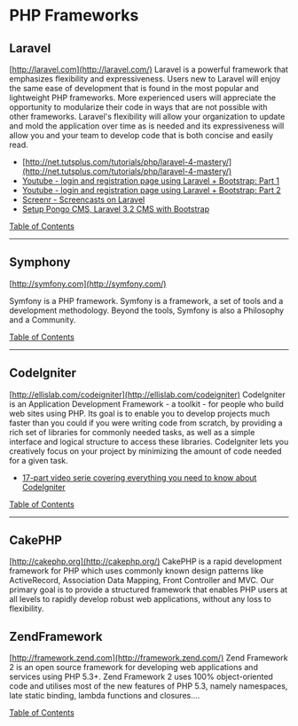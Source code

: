 # PHP Frameworks

## Laravel
[http://laravel.com](http://laravel.com/)
Laravel is a powerful framework that emphasizes flexibility and expressiveness. Users new to Laravel will enjoy the same ease of development that is found in the most popular and lightweight PHP frameworks. More experienced users will appreciate the opportunity to modularize their code in ways that are not possible with other frameworks. Laravel's flexibility will allow your organization to update and mold the application over time as is needed and its expressiveness will allow you and your team to develop code that is both concise and easily read.
* [http://net.tutsplus.com/tutorials/php/laravel-4-mastery/](http://net.tutsplus.com/tutorials/php/laravel-4-mastery/)
* [Youtube - login and registration page using Laravel + Bootstrap: Part 1](http://www.youtube.com/watch?v=9Nt8urdHDrs)
* [Youtube - login and registration page using Laravel + Bootstrap: Part 2](http://www.youtube.com/watch?v=Xboc_av94R8)
* [Screenr - Screencasts on Laravel](http://www.screenr.com/user/laravel)
* [Setup Pongo CMS, Laravel 3.2 CMS with Bootstrap](http://www.youtube.com/watch?v=1J_oeKjPM4Y)

[Table of Contents](TABLE-OF-CONTENTS.md#php-frameworks)

-------------------

## Symphony
[http://symfony.com](http://symfony.com/)

Symfony is a PHP framework.
Symfony is a framework, a set of tools and a development methodology.
Beyond the tools, Symfony is also a Philosophy and a Community.


[Table of Contents](TABLE-OF-CONTENTS.md#php-frameworks)

-------------------

## CodeIgniter
[http://ellislab.com/codeigniter](http://ellislab.com/codeigniter)
CodeIgniter is an Application Development Framework - a toolkit - for people who build web sites using PHP. Its goal is to enable you to develop projects much faster than you could if you were writing code from scratch, by providing a rich set of libraries for commonly needed tasks, as well as a simple interface and logical structure to access these libraries. CodeIgniter lets you creatively focus on your project by minimizing the amount of code needed for a given task.
* [17-part video serie covering everything you need to know about CodeIgniter](http://net.tutsplus.com/sessions/codeigniter-from-scratch/)

[Table of Contents](TABLE-OF-CONTENTS.md#php-frameworks)

-------------------

## CakePHP
[http://cakephp.org](http://cakephp.org/)
CakePHP is a rapid development framework for PHP which uses commonly known design patterns like ActiveRecord, Association Data Mapping, Front Controller and MVC. Our primary goal is to provide a structured framework that enables PHP users at all levels to rapidly develop robust web applications, without any loss to flexibility.

## ZendFramework
[http://framework.zend.com](http://framework.zend.com/)
Zend Framework 2 is an open source framework for developing web applications and services using PHP 5.3+. Zend Framework 2 uses 100% object-oriented code and utilises most of the new features of PHP 5.3, namely namespaces, late static binding, lambda functions and closures....

[Table of Contents](TABLE-OF-CONTENTS.md#php-frameworks)